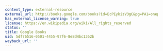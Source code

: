 ```yaml
---
content_type: external-resource
external_url: http://books.google.com/books?id=EcPEykizV3gC&pg=PA1=onepage
has_external_license_warning: true
license: https://en.wikipedia.org/wiki/All_rights_reserved
status: ''
title: Google Books
uid: 5df76516-0501-4455-97f6-8e8d4bc1362b
wayback_url: ''
---
```

